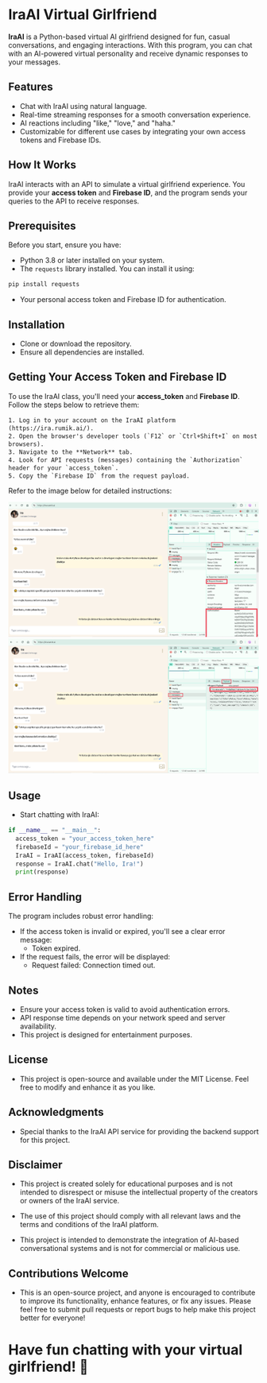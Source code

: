 # IraAI Virtual Girlfriend
**IraAI** is a Python-based virtual AI girlfriend designed for fun, casual conversations, and engaging interactions. With this program, you can chat with an AI-powered virtual personality and receive dynamic responses to your messages.

## Features
- Chat with IraAI using natural language.
- Real-time streaming responses for a smooth conversation experience.
- AI reactions including "like," "love," and "haha."
- Customizable for different use cases by integrating your own access tokens and Firebase IDs.

## How It Works
IraAI interacts with an API to simulate a virtual girlfriend experience. You provide your **access token** and **Firebase ID**, and the program sends your queries to the API to receive responses.

## Prerequisites
Before you start, ensure you have:
- Python 3.8 or later installed on your system.
- The `requests` library installed. You can install it using:
```bash
pip install requests
```
- Your personal access token and Firebase ID for authentication.

## Installation
- Clone or download the repository.
- Ensure all dependencies are installed.

## Getting Your Access Token and Firebase ID

To use the IraAI class, you'll need your **access_token** and **Firebase ID**. Follow the steps below to retrieve them:
```
1. Log in to your account on the IraAI platform (https://ira.rumik.ai/).
2. Open the browser's developer tools (`F12` or `Ctrl+Shift+I` on most browsers).
3. Navigate to the **Network** tab.
4. Look for API requests (messages) containing the `Authorization` header for your `access_token`.
5. Copy the `Firebase ID` from the request payload.
```

Refer to the image below for detailed instructions:

![How to Get Access Token](access_token.png)
![How to Get Firebase ID](Firebase_ID.png)

## Usage
- Start chatting with IraAI:

```python
if __name__ == "__main__":
  access_token = "your_access_token_here"
  firebaseId = "your_firebase_id_here"
  IraAI = IraAI(access_token, firebaseId)
  response = IraAI.chat("Hello, Ira!")
  print(response)
```

## Error Handling
The program includes robust error handling:

- If the access token is invalid or expired, you'll see a clear error message:
  - Token expired.
- If the request fails, the error will be displayed:
  - Request failed: Connection timed out.

## Notes
- Ensure your access token is valid to avoid authentication errors.
- API response time depends on your network speed and server availability.
- This project is designed for entertainment purposes.

## License
- This project is open-source and available under the MIT License. Feel free to modify and enhance it as you like.

## Acknowledgments
- Special thanks to the IraAI API service for providing the backend support for this project.

## Disclaimer
- This project is created solely for educational purposes and is not intended to disrespect or misuse the intellectual property of the creators or owners of the IraAI service.

- The use of this project should comply with all relevant laws and the terms and conditions of the IraAI platform.

- This project is intended to demonstrate the integration of AI-based conversational systems and is not for commercial or malicious use.

## Contributions Welcome
- This is an open-source project, and anyone is encouraged to contribute to improve its functionality, enhance features, or fix any issues. Please feel free to submit pull requests or report bugs to help make this project better for everyone!

# Have fun chatting with your virtual girlfriend! 💖
